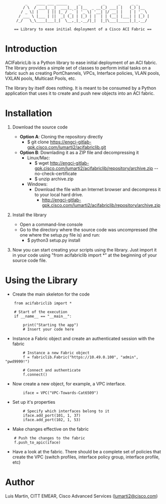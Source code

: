              _    ____ ___ _____     _          _      _     _ _     
            / \  / ___|_ _|  ___|_ _| |__  _ __(_) ___| |   (_) |__  
           / _ \| |    | || |_ / _` | '_ \| '__| |/ __| |   | | '_ \ 
          / ___ \ |___ | ||  _| (_| | |_) | |  | | (__| |___| | |_) |
         /_/   \_\____|___|_|  \__,_|_.__/|_|  |_|\___|_____|_|_.__/ 
                                                                               
        == Library to ease initial deployment of a Cisco ACI Fabric ==
     
Introduction
============

ACIFabricLib is a Python library to ease initial deployment of an ACI fabric. 
The library provides a simple set of classes to perform initial tasks on 
a fabric such as creating PortChannels, VPCs, Interface policies, VLAN pools,
VXLAN pools, Multicast Pools, etc.

The library by itself does nothing. It is meant to be consumed by a Python
application that uses it to create and push new objects into an ACI fabric.


Installation
============

1. Download the source code
    - **Option A**: Cloning the repository directly
        - $ git clone https://engci-gitlab-gpk.cisco.com/lumarti2/acifabriclib.git
    - **Option B**: Downlading it as a ZIP file and decompressing it
        - Linux/Mac:
            - $ wget http://engci-gitlab-gpk.cisco.com/lumarti2/acifabriclib/repository/archive.zip --no-check-certificate
            - $ unzip archive.zip
        - Windows:
            - Download the file with an Internet browser and decompress it to your local hard drive.
                - http://engci-gitlab-gpk.cisco.com/lumarti2/acifabriclib/repository/archive.zip
2. Install the library
    - Open a command-line console
    - Go to the directory where the source code was uncompressed (the one where the setup.py file is) and run: 
        - $ python3 setup.py install

3. Now you can start creating your scripts using the library. Just import
   it in your code using "from acifabriclib import *" at the beginning of your
   source code file.


Using the Library
=================

- Create the main skeleton for the code

```
    from acifabriclib import *

    # Start of the execution
    if __name__ == "__main__":

        print("Starting the app")
        # Insert your code here
```


- Instance a Fabric object and create an authenticated session with the fabric

```
        # Instance a new Fabric object
        f = fabriclib.Fabric("https://10.49.0.100", "admin", "pwd9999!")

        # Connect and authenticate
        f.connect()
```


- Now create a new object, for example, a VPC interface.

```
        iface = VPC("VPC-Towards-Cat6509")
```

- Set up it's properties

```
        # Specify which interfaces belong to it
        iface.add_port(101, 1, 37)
        iface.add_port(102, 1, 53)
```

- Make changes effective on the fabric

```
    # Push the changes to the fabric
    f.push_to_apic(iface)
```

- Have a look at the fabric. There should be a complete set of policies that
create the VPC (switch profiles, interface policy group, interface profile, etc)

Author
======
Luis Martin, CITT EMEAR, Cisco Advanced Services (lumarti2@cisco.com)

                                            